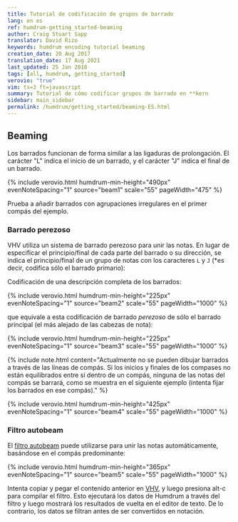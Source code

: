 ```yaml
---
title: Tutorial de codificación de grupos de barrado
lang: en es
ref: humdrum-getting_started-beaming
author: Craig Stuart Sapp
translator: David Rizo
keywords: humdrum encoding tutorial beaming
creation_date: 20 Aug 2017
translation_date: 17 Aug 2021
last_updated: 25 Jan 2018
tags: [all, humdrum, getting_started]
verovio: "true"
vim: ts=3 ft=javascript
summary: Tutorial de cómo codificar grupos de barrado en **kern
sidebar: main_sidebar
permalink: /humdrum/getting_started/beaming-ES.html
---
```


<!--{% include humdrum/beaming.txt %}-->

## Beaming ##

Los barrados funcionan de forma similar a las ligaduras de prolongación.  El carácter "L" indica el inicio de un barrado, y el carácter "J" indica el final de un barrado.

{% include verovio.html
	humdrum-min-height="490px"
	evenNoteSpacing="1"
	source="beam1"
	scale="55"
	pageWidth="475"
%}
<script type="application/x-humdrum" id="beam1">
**kern
*M3/4
=1
8c
8d
8e
8f
8g
8a
=2
8cL
8dJ
8eL
8fJ
8gL
8aJ
=3
*M6/8
8cL
8d
8eJ
8fL
8g
8aJ
==
*-
</script>

Prueba a añadir barrados con agrupaciones irregulares en el primer compás del ejemplo.

### Barrado perezoso ###

VHV utiliza un sistema de barrado perezoso para unir las notas.  En lugar de especificar el principio/final de cada parte del barrado o su dirección, se indica el principio/final de un grupo de notas con los caracteres `L` y `J` (*es decir, codifica sólo el barrado primario):

Codificación de una descripción completa de los barrados:

{% include verovio.html
	humdrum-min-height="225px"
	evenNoteSpacing="1"
	source="beam2"
	scale="55"
	pageWidth="1000"
%}
<script type="application/x-humdrum" id="beam2">
**kern
*M2/4
16.eLL
32fk
16.e
32fJJk
8fL
16gL
16aJJ
==
*-
</script>

que equivale a esta codificación de barrado *perezoso* de sólo el barrado principal (el más alejado de las cabezas de nota):

{% include verovio.html
	humdrum-min-height="225px"
	evenNoteSpacing="1"
	source="beam3"
	scale="55"
	pageWidth="1000"
%}
<script type="application/x-humdrum" id="beam3">
**kern
*M2/4
16.eL
32f
16.e
32fJ
8fL
16g
16aJ
==
*-
</script>


{% include note.html
	content="Actualmente no se pueden dibujar barrados a través de las líneas de compás.  Si los inicios y finales de los compases no están equilibrados entre sí dentro de un compás, ninguna de las notas del compás se barrará, como se muestra en el siguiente ejemplo (intenta fijar los barrados en ese compás)."
%}

{% include verovio.html
	humdrum-min-height="425px"
	evenNoteSpacing="1"
	source="beam4"
	scale="55"
	pageWidth="1000"
%}
<script type="application/x-humdrum" id="beam4">
**kern
*M4/4
=1
8cL
8f
8a
8eJ
8fL
8g
8f
8aJ
=2
8cL
8f
8a
8e
8fL
8g
8f
8aJ
==
*-
</script>


### Filtro autobeam ###

El [filtro autobeam](/filter/autobeam) puede utilizarse para unir las notas automáticamente, basándose en el compás predominante:

{% include verovio.html
	humdrum-min-height="365px"
	evenNoteSpacing="1"
	source="beam5"
	scale="55"
	pageWidth="1000"
%}
<script type="application/x-humdrum" id="beam5">
**kern
*M3/4
8c
8d
8e
8f
8g
8a
=
*M6/8
8c
8d
8e
8f
8g
8a
==
*-
!!!filter: autobeam
</script>

Intenta copiar y pegar el contenido anterior en [VHV](http://verovio.humdrum.org), y luego presiona <span class="keystroke">alt-c</span> para compilar el filtro.  Esto ejecutará los datos de Humdrum a través del filtro y luego mostrará los resultados de vuelta en el editor de texto.  De lo contrario, los datos se filtran antes de ser convertidos en notación.


   